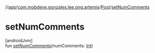 //[app](../../../index.md)/[com.mobdeve.gonzales.lee.ong.artemis](../index.md)/[Post](index.md)/[setNumComments](set-num-comments.md)

# setNumComments

[androidJvm]\
fun [setNumComments](set-num-comments.md)(numComments: [Int](https://kotlinlang.org/api/latest/jvm/stdlib/kotlin/-int/index.html))
